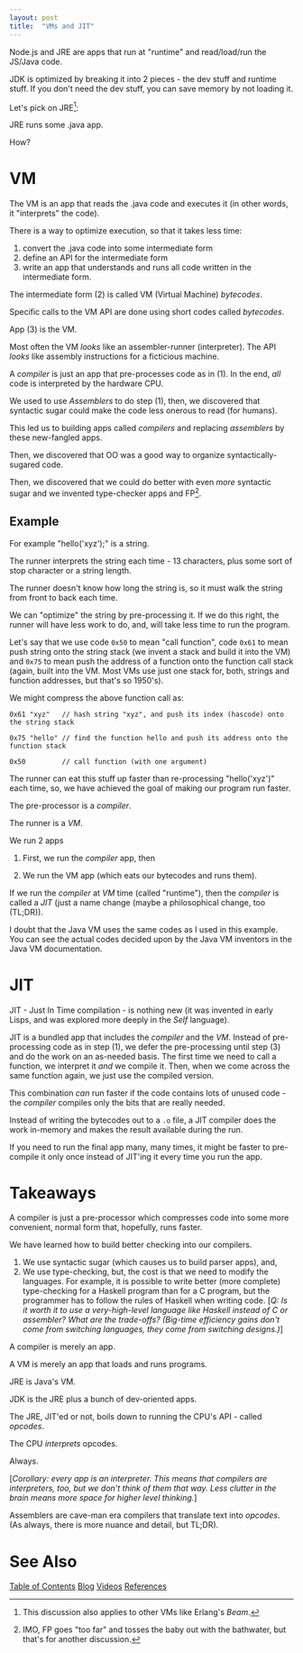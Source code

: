 ```yaml
---
layout: post
title:  "VMs and JIT"
---
```


Node.js and JRE are apps that run at "runtime" and read/load/run the JS/Java code.

JDK is optimized by breaking it into 2 pieces - the dev stuff and runtime stuff.  If you don't need the dev stuff, you can save memory by not loading it.

Let's pick on JRE[^beam]:

[^beam]: This discussion also applies to other VMs like Erlang's *Beam*.

JRE runs some .java app. 

How? 

# VM

The VM is an app that reads the .java code and executes it (in other words, it "interprets" the code).

There is a way to optimize execution, so that it takes less time:
1. convert the .java code into some intermediate form
2. define an API for the intermediate form
3. write an app that understands and runs all code written in the intermediate form.

The intermediate form (2) is called VM (Virtual Machine) *bytecodes*.

Specific calls to the VM API are done using short codes called *bytecodes*.

App (3) is the VM.

Most often the VM *looks* like an assembler-runner (interpreter).  The API *looks* like assembly instructions for a ficticious machine.

A *compiler* is just an app that pre-processes code as in (1). In the end, *all* code is interpreted by the hardware CPU.

We used to use *Assemblers* to do step (1), then, we discovered that syntactic sugar could make the code less onerous to read (for humans).  

This led us to building apps called *compilers* and replacing *assemblers* by these new-fangled apps.  

Then, we discovered that OO was a good way to organize syntactically-sugared code.  

Then, we discovered that we could do better with even *more* syntactic sugar and we invented type-checker apps and FP[^1].

## Example

For example "hello('xyz');" is a string.

The runner interprets the string each time - 13 characters, plus some sort of stop character or a string length.

The runner doesn't know how long the string is, so it must walk the string from front to back each time.

We can "optimize" the string by pre-processing it.  If we do this right, the runner will have less work to do, and, will take less time to run the program.

Let's say that we use code `0x50` to mean "call function", code `0x61` to mean push string onto the string stack (we invent a stack and build it into the VM) and `0x75` to mean push the address of a function onto the function call stack (again, built into the VM.  Most VMs use just one stack for, both, strings and function addresses, but that's so 1950's).

We might compress the above function call as:

```
0x61 "xyz"   // hash string "xyz", and push its index (hascode) onto the string stack

0x75 "hello" // find the function hello and push its address onto the function stack

0x50         // call function (with one argument)
```

The runner can eat this stuff up faster than re-processing "hello('xyz')" each time, so, we have achieved the goal of making our program run faster.

The pre-processor is a *compiler*.  

The runner is a *VM*.

We run 2 apps

1. First, we run the *compiler* app, then

2. We run the VM app (which eats our bytecodes and runs them).

If we run the *compiler* at *VM* time (called "runtime"), then the *compiler* is called a *JIT* (just a name change (maybe a philosophical change, too (TL;DR)).

I doubt that the Java VM uses the same codes as I used in this example.  You can see the actual codes decided upon by the Java VM inventors in the Java VM documentation.

[^1]: IMO, FP goes "too far" and tosses the baby out with the bathwater, but that's for another discussion.

# JIT

JIT - Just In Time compilation - is nothing new (it was invented in early Lisps, and was explored more deeply in the *Self* language).

JIT is a bundled app that includes the *compiler* and the *VM*.  Instead of pre-processing code as in step (1), we defer the pre-processing until step (3) and do the work on an as-needed basis.  The first time we need to call a function, we interpret it *and* we compile it.  Then, when we come across the same function again, we just use the compiled version.

This combination *can* run faster if the code contains lots of unused code - the *compiler* compiles only the bits that are really needed. 

Instead of writing the bytecodes out to a `.o` file, a JIT compiler does the work in-memory and makes the result available during the run.

If you need to run the final app many, many times, it might be faster to pre-compile it only once instead of JIT'ing it every time you run the app.

# Takeaways

A compiler is just a pre-processor which compresses code into some more convenient, normal form that, hopefully, runs faster.

We have learned how to build better checking into our compilers.

1. We use syntactic sugar (which causes us to build parser apps), and,
2. We use type-checking, but, the cost is that we need to modify the languages. For example, it is possible to write better (more complete) type-checking for a Haskell program than for a C program, but the programmer has to follow the rules of Haskell when writing code. [*Q: Is it worth it to use a very-high-level language like Haskell instead of C or assembler?  What are the trade-offs? (Big-time efficiency gains don't come from switching languages, they come from switching designs.)*]

A compiler is merely an app.

A VM is merely an app that loads and runs programs.

JRE is Java's VM.

JDK is the JRE plus a bunch of dev-oriented apps.

The JRE, JIT'ed or not, boils down to running the CPU's API - called *opcodes*.

The CPU *interprets* opcodes. 

Always.  

[*Corollary: every app is an interpreter.  This means that compilers are interpreters, too, but we don't think of them that way. Less clutter in the brain means more space for higher level thinking.*]

Assemblers are cave-man era compilers that translate text into *opcodes*.  (As always, there is more nuance and detail, but TL;DR).


# See Also
[Table of Contents](https://guitarvydas.github.io/2021/12/10/Table-of-Contents-Dec-01-2021.html)
[Blog](https://guitarvydas.github.io)
[Videos](https://www.youtube.com/channel/UC9EJr0nKHwadbHUtc5zHdmQ/videos)
[References](https://guitarvydas.github.io/2021/01/14/References.html)

<script src="https://utteranc.es/client.js" 
        repo="guitarvydas/guitarvydas.github.io" 
        issue-term="pathname" 
        theme="github-light" 
        crossorigin="anonymous" 
        async> 
</script> 
